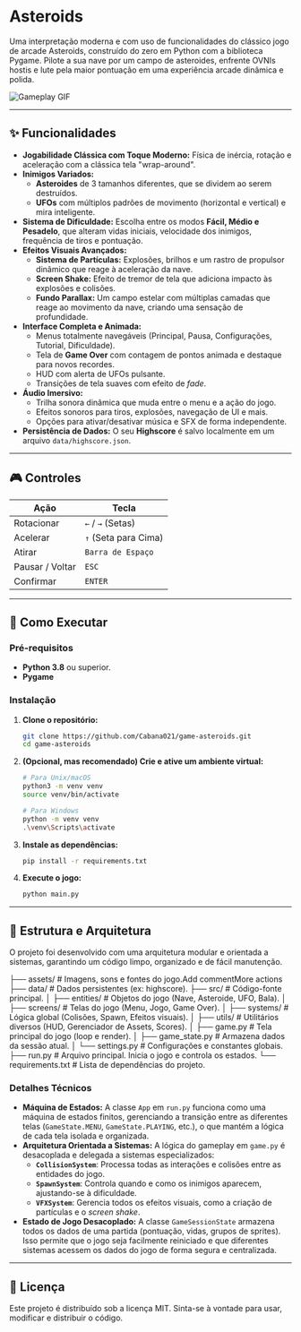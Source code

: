 # Asteroids

Uma interpretação moderna e com uso de funcionalidades do clássico jogo de arcade Asteroids, construído do zero em Python com a biblioteca Pygame. Pilote a sua nave por um campo de asteroides, enfrente OVNIs hostis e lute pela maior pontuação em uma experiência arcade dinâmica e polida.

![Gameplay GIF](https://github.com/user-attachments/assets/728ed4f0-ac92-44ee-b61a-e9959bf5bff9)

---

## ✨ Funcionalidades

- **Jogabilidade Clássica com Toque Moderno:** Física de inércia, rotação e aceleração com a clássica tela "wrap-around".
- **Inimigos Variados:**
  - **Asteroides** de 3 tamanhos diferentes, que se dividem ao serem destruídos.
  - **UFOs** com múltiplos padrões de movimento (horizontal e vertical) e mira inteligente.
- **Sistema de Dificuldade:** Escolha entre os modos **Fácil, Médio e Pesadelo**, que alteram vidas iniciais, velocidade dos inimigos, frequência de tiros e pontuação.
- **Efeitos Visuais Avançados:**
  - **Sistema de Partículas:** Explosões, brilhos e um rastro de propulsor dinâmico que reage à aceleração da nave.
  - **Screen Shake:** Efeito de tremor de tela que adiciona impacto às explosões e colisões.
  - **Fundo Parallax:** Um campo estelar com múltiplas camadas que reage ao movimento da nave, criando uma sensação de profundidade.
- **Interface Completa e Animada:**
  - Menus totalmente navegáveis (Principal, Pausa, Configurações, Tutorial, Dificuldade).
  - Tela de **Game Over** com contagem de pontos animada e destaque para novos recordes.
  - HUD com alerta de UFOs pulsante.
  - Transições de tela suaves com efeito de _fade_.
- **Áudio Imersivo:**
  - Trilha sonora dinâmica que muda entre o menu e a ação do jogo.
  - Efeitos sonoros para tiros, explosões, navegação de UI e mais.
  - Opções para ativar/desativar música e SFX de forma independente.
- **Persistência de Dados:** O seu **Highscore** é salvo localmente em um arquivo `data/highscore.json`.

---

## 🎮 Controles

| Ação            | Tecla                |
| --------------- | -------------------- |
| Rotacionar      | `←` / `→` (Setas)    |
| Acelerar        | `↑` (Seta para Cima) |
| Atirar          | `Barra de Espaço`    |
| Pausar / Voltar | `ESC`                |
| Confirmar       | `ENTER`              |

---

## 🚀 Como Executar

### Pré-requisitos

- **Python 3.8** ou superior.
- **Pygame**

### Instalação

1.  **Clone o repositório:**

    ```bash
    git clone https://github.com/Cabana021/game-asteroids.git
    cd game-asteroids
    ```

2.  **(Opcional, mas recomendado) Crie e ative um ambiente virtual:**

    ```bash
    # Para Unix/macOS
    python3 -m venv venv
    source venv/bin/activate

    # Para Windows
    python -m venv venv
    .\venv\Scripts\activate
    ```

3.  **Instale as dependências:**

    ```bash
    pip install -r requirements.txt
    ```

4.  **Execute o jogo:**
    ```bash
    python main.py
    ```

---

## 📂 Estrutura e Arquitetura

O projeto foi desenvolvido com uma arquitetura modular e orientada a sistemas, garantindo um código limpo, organizado e de fácil manutenção.

├── assets/                  # Imagens, sons e fontes do jogo.Add commentMore actions
├── data/                   # Dados persistentes (ex: highscore).
├── src/                    # Código-fonte principal.
│   ├── entities/           # Objetos do jogo (Nave, Asteroide, UFO, Bala).
│   ├── screens/            # Telas do jogo (Menu, Jogo, Game Over).
│   ├── systems/            # Lógica global (Colisões, Spawn, Efeitos visuais).
│   ├── utils/              # Utilitários diversos (HUD, Gerenciador de Assets, Scores).
│   ├── game.py             # Tela principal do jogo (loop e render).
│   ├── game_state.py       # Armazena dados da sessão atual.
│   └── settings.py         # Configurações e constantes globais.
├── run.py                  # Arquivo principal. Inicia o jogo e controla os estados.
└── requirements.txt        # Lista de dependências do projeto.

### Detalhes Técnicos

- **Máquina de Estados:** A classe `App` em `run.py` funciona como uma máquina de estados finitos, gerenciando a transição entre as diferentes telas (`GameState.MENU`, `GameState.PLAYING`, etc.), o que mantém a lógica de cada tela isolada e organizada.
- **Arquitetura Orientada a Sistemas:** A lógica do gameplay em `game.py` é desacoplada e delegada a sistemas especializados:
  - **`CollisionSystem`**: Processa todas as interações e colisões entre as entidades do jogo.
  - **`SpawnSystem`**: Controla quando e como os inimigos aparecem, ajustando-se à dificuldade.
  - **`VFXSystem`**: Gerencia todos os efeitos visuais, como a criação de partículas e o _screen shake_.
- **Estado de Jogo Desacoplado:** A classe `GameSessionState` armazena todos os dados de uma partida (pontuação, vidas, grupos de sprites). Isso permite que o jogo seja facilmente reiniciado e que diferentes sistemas acessem os dados do jogo de forma segura e centralizada.

---

## 📄 Licença

Este projeto é distribuído sob a licença MIT. Sinta-se à vontade para usar, modificar e distribuir o código.
